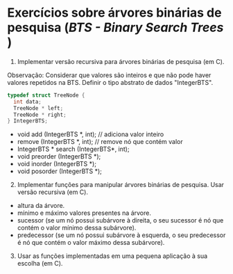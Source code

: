 # Exercícios sobre árvores binárias de pesquisa (_BTS - Binary Search Trees_ )

1. Implementar versão recursiva para árvores binárias de pesquisa (em C).

Observação: Considerar que valores são inteiros e que não pode haver valores repetidos na BTS.
Definir o tipo abstrato de dados "IntegerBTS".

```C
typedef struct TreeNode {
  int data;
  TreeNode * left;
  TreeNode * right;
} IntegerBTS;
```

- void add (IntegerBTS *, int); // adiciona valor inteiro 
- remove (IntegerBTS *, int); // remove nó que contém valor 
- IntegerBTS * search (IntegerBTS*, int);
- void preorder (IntegerBTS *);
- void inorder (IntegerBTS *);
- void posorder (IntegerBTS *);

2. Implementar funções para manipular árvores binárias de pesquisa. Usar versão recursiva (em C).

- altura da árvore.
- mínimo e máximo valores presentes na árvore.
- sucessor (se um nó possui subárvore à direita, o seu sucessor é nó que contém o valor mínimo dessa subárvore).
- predecessor (se um nó possui subárvore à esquerda, o seu predecessor é nó que contém o valor máximo dessa subárvore).

3. Usar as funções implementadas em uma pequena aplicação à sua escolha (em C).
